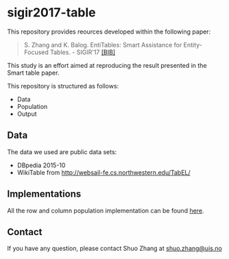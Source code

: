 # sigir2017-table

This repository provides reources developed within the following paper:
> S. Zhang and K. Balog. EntiTables: Smart Assistance for Entity-Focused Tables. - SIGIR'17 [[BIB]](http://krisztianbalog.com/showpub.php?id=Zhang:2017:ESA)

This study is an effort aimed at reproducing the result presented in the Smart table paper.


This repository is structured as follows:

- Data
- Population
- Output

## Data
The data we used are public data sets:
- DBpedia 2015-10
- WikiTable from http://websail-fe.cs.northwestern.edu/TabEL/

## Implementations
All the row and column population implementation can be found [here](/Population).

## Contact
If you have any question, please contact Shuo Zhang at shuo.zhang@uis.no
